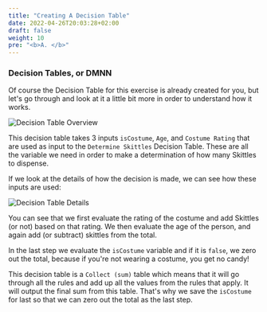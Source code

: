 ```yaml
---
title: "Creating A Decision Table"
date: 2022-04-26T20:03:28+02:00
draft: false
weight: 10
pre: "<b>A. </b>"
---
```


### Decision Tables, or DMNN

Of course the Decision Table for this exercise is already created for you, but let's go through and look at it a little bit more in order to understand how it works.

![Decision Table Overview](/images/decision-table-overview.png)

This decision table takes 3 inputs `isCostume`, `Age`, and `Costume Rating` that are used as input to the `Determine Skittles` Decision Table. These are all the variable we need in order to make a determination of how many Skittles to dispense.

If we look at the details of how the decision is made, we can see how these inputs are used:

![Decision Table Details](/images/decision-table-detail.png)

You can see that we first evaluate the rating of the costume and add Skittles (or not) based on that rating. We then evaluate the age of the person, and again add (or subtract) skittles from the total.

In the last step we evaluate the `isCostume` variable and if it is `false`, we zero out the total, because if you're not wearing a costume, you get no candy!

This decision table is a `Collect (sum)` table which means that it will go through all the rules and add up all the values from the rules that apply. It will output the final sum from this table. That's why we save the `isCostume` for last so that we can zero out the total as the last step.